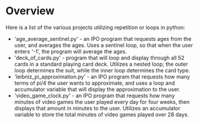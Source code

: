 # Overview

Here is a list of the various projects utilizing repetition or loops in python:

- 'age_average_sentinel.py' - an IPO program that requests ages from the user, and averages the ages. Uses a sentinel loop, so that when the user enters '-1', the program will average the ages. 
- 'deck_of_cards.py' - program that will loop and display through all 52 cards in a standard playing card deck. Utilizes a nested loop; the outer loop determines the suit, while the inner loop determines the card type. 
- 'leibniz_pi_approximation.py' - an IPO program that requests how many terms of pi/4 the user wants to approximate, and uses a loop and accumulator variable that will display the approximation to the user.
- 'video_game_clock.py' - an IPO program that requests how many minutes of video games the user played every day for four weeks, then displays that amount in minutes to the user. Utilizes an accumulator variable to store the total minutes of video games played over 28 days. 
